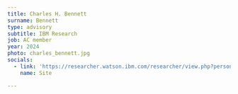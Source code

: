 ```yaml
---
title: Charles H. Bennett
surname: Bennett
type: advisory
subtitle: IBM Research
job: AC member
year: 2024
photo: charles_bennett.jpg
socials:
  - link: 'https://researcher.watson.ibm.com/researcher/view.php?person=us-bennetc'
    name: Site

---
```


